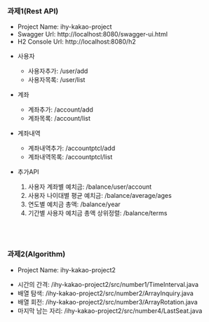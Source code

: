 ### 과제1(Rest API)
- Project Name: ihy-kakao-project
- Swagger Url: http://localhost:8080/swagger-ui.html
- H2 Console Url: http://localhost:8080/h2

* 사용자
  - 사용자추가: /user/add
  - 사용자목록: /user/list
* 계좌
  - 계좌추가: /account/add
  - 계좌목록: /account/list
* 계좌내역
  - 계좌내역추가: /accountptcl/add
  - 계좌내역목록: /accountptcl/list

* 추가API
  1) 사용자 계좌별 예치금: /balance/user/account
  2) 사용자 나이대별 평균 예치금: /balance/average/ages
  3) 연도별 예치금 총액: /balance/year
  4) 기간별 사용자 예치금 총액 상위정렬: /balance/terms

<br><br>

### 과제2(Algorithm)
- Project Name: ihy-kakao-project2
* 시간의 간격: /ihy-kakao-project2/src/number1/TimeInterval.java
* 배열 탐색: /ihy-kakao-project2/src/number2/ArrayInquiry.java
* 배열 회전: /ihy-kakao-project2/src/number3/ArrayRotation.java
* 마지막 남는 자리: /ihy-kakao-project2/src/number4/LastSeat.java


